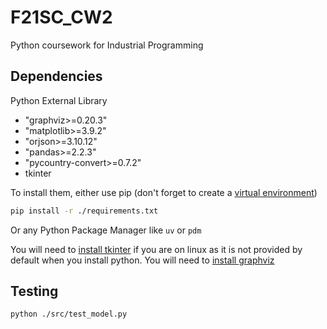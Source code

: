 # F21SC_CW2

Python coursework for Industrial Programming

## Dependencies

Python External Library
- "graphviz>=0.20.3"
- "matplotlib>=3.9.2"
- "orjson>=3.10.12"
- "pandas>=2.2.3"
- "pycountry-convert>=0.7.2"
- tkinter

To install them, either use pip (don't forget to create a [virtual environment](https://docs.python.org/3/library/venv.html))
```bash
pip install -r ./requirements.txt
```
Or any Python Package Manager like `uv` or `pdm`

You will need to [install tkinter](https://www.geeksforgeeks.org/how-to-install-tkinter-on-linux/) if you are on linux as it is not provided by default when you install python.
You will need to [install graphviz](https://graphviz.org/download/)

## Testing

```bash
python ./src/test_model.py
```
